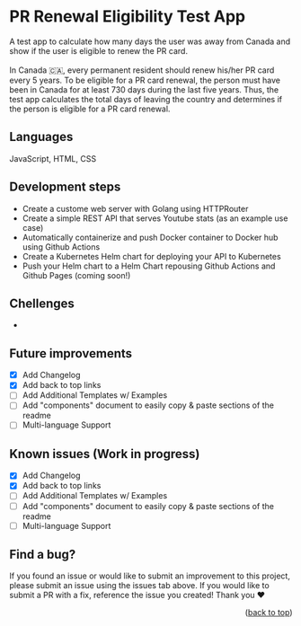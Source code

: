 <a name="readme-top"></a>

# PR Renewal Eligibility Test App
A test app to calculate how many days the user was away from Canada and show if the user is eligible to renew the PR card.
<br>
<br>
In Canada 🇨🇦, every permanent resident should renew his/her PR card every 5 years. To be eligible for a PR card renewal, the person must have been in Canada for at least 730 days during the last five years. Thus, the test app calculates the total days of leaving the country and determines if the person is eligible for a PR card renewal.

## Languages
JavaScript, HTML, CSS

## Development steps
* Create a custome web server with Golang using HTTPRouter
* Create a simple REST API that serves Youtube stats (as an example use case)
* Automatically containerize and push Docker container to Docker hub using Github Actions
* Create a Kubernetes Helm chart for deploying your API to Kubernetes
* Push your Helm chart to a Helm Chart repousing Github Actions and Github Pages (coming soon!)

## Chellenges

- 

## Future improvements

- [x] Add Changelog
- [x] Add back to top links
- [ ] Add Additional Templates w/ Examples
- [ ] Add "components" document to easily copy & paste sections of the readme
- [ ] Multi-language Support

## Known issues (Work in progress)

- [x] Add Changelog
- [x] Add back to top links
- [ ] Add Additional Templates w/ Examples
- [ ] Add "components" document to easily copy & paste sections of the readme
- [ ] Multi-language Support

## Find a bug?

If you found an issue or would like to submit an improvement to this project, please submit an issue using the issues tab above. If you would like to submit a PR with a fix, reference the issue you created! Thank you ❤️

<p align="right">(<a href="#readme-top">back to top</a>)</p>
